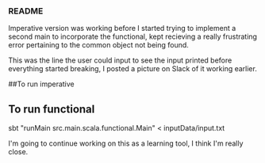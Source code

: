 ### README
Imperative version was working before I started trying to implement a second main to incorporate the functional, kept recieving a really frustrating error pertaining to the common object not being found.

This was the line the user could input  to see the input printed before everything started breaking, I posted a picture on Slack of it working earlier.

##To run imperative


## To run functional

sbt "runMain src.main.scala.functional.Main" <   inputData/input.txt

I'm going to continue working on this as a learning tool, I think I'm really close.
